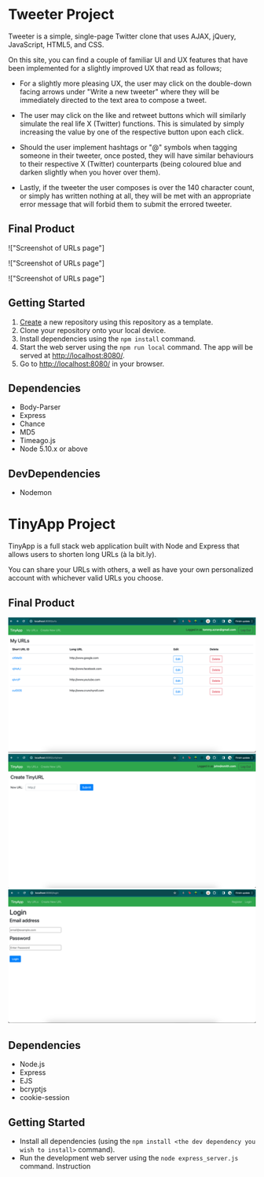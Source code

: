 # Tweeter Project

Tweeter is a simple, single-page Twitter clone that uses AJAX, jQuery, JavaScript, HTML5, and CSS.

On this site, you can find a couple of familiar UI and UX features that have been implemented for a slightly improved UX that read as follows;

- For a slightly more pleasing UX, the user may click on the double-down facing arrows under "Write a new tweeter" where they will be immediately directed to the text area to compose a tweet.

- The user may click on the like and retweet buttons which will similarly simulate the real life X (Twitter) functions. This is simulated by simply increasing the value by one of the respective button upon each click.

- Should the user implement hashtags or "@" symbols when tagging someone in their tweeter, once posted, they will have similar behaviours to their respective X (Twitter) counterparts (being coloured blue and darken slightly when you hover over them).

- Lastly, if the tweeter the user composes is over the 140 character count, or simply has written nothing at all, they will be met with an appropriate error message that will forbid them to submit the errored tweeter.

## Final Product

!["Screenshot of URLs page"]

!["Screenshot of URLs page"]

!["Screenshot of URLs page"]


## Getting Started

1. [Create](https://docs.github.com/en/repositories/creating-and-managing-repositories/creating-a-repository-from-a-template) a new repository using this repository as a template.
2. Clone your repository onto your local device.
3. Install dependencies using the `npm install` command.
3. Start the web server using the `npm run local` command. The app will be served at <http://localhost:8080/>.
4. Go to <http://localhost:8080/> in your browser.

## Dependencies

- Body-Parser
- Express
- Chance
- MD5
- Timeago.js
- Node 5.10.x or above

## DevDependencies

- Nodemon



# TinyApp Project

TinyApp is a full stack web application built with Node and Express that allows users to shorten long URLs (à la bit.ly).

You can share your URLs with others, a well as have your own personalized account with whichever valid URLs you choose.

## Final Product

!["Screenshot of URLs page"](https://github.com/Xanadude2112/tinyapp/blob/main/docs/urls-page.png?raw=true)
!["Screenshot of new URLs creation page"](https://github.com/Xanadude2112/tinyapp/blob/main/docs/create-new-url-page.png.png?raw=true)
!["Screenshot of login page"](https://github.com/Xanadude2112/tinyapp/blob/main/docs/login-page.png?raw=true)

## Dependencies

- Node.js
- Express
- EJS
- bcryptjs
- cookie-session

## Getting Started

- Install all dependencies (using the `npm install <the dev dependency you wish to install>` command).
- Run the development web server using the `node express_server.js` command.
Instruction